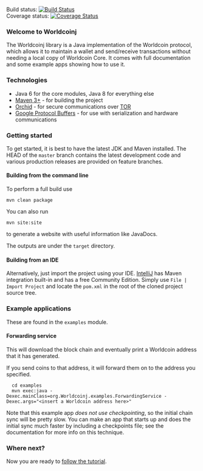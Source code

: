 Build status: [![Build Status](https://travis-ci.org/Worldcoinj/Worldcoinj.png?branch=master)](https://travis-ci.org/Worldcoinj/Worldcoinj)  
Coverage status: [![Coverage Status](https://coveralls.io/repos/Worldcoinj/Worldcoinj/badge.png?branch=master)](https://coveralls.io/r/Worldcoinj/Worldcoinj?branch=master)

### Welcome to Worldcoinj

The Worldcoinj library is a Java implementation of the Worldcoin protocol, which allows it to maintain a wallet and send/receive transactions without needing a local copy of Worldcoin Core. It comes with full documentation and some example apps showing how to use it.

### Technologies

* Java 6 for the core modules, Java 8 for everything else
* [Maven 3+](http://maven.apache.org) - for building the project
* [Orchid](https://github.com/subgraph/Orchid) - for secure communications over [TOR](https://www.torproject.org)
* [Google Protocol Buffers](https://code.google.com/p/protobuf/) - for use with serialization and hardware communications

### Getting started

To get started, it is best to have the latest JDK and Maven installed. The HEAD of the `master` branch contains the latest development code and various production releases are provided on feature branches.

#### Building from the command line

To perform a full build use
```
mvn clean package
```
You can also run
```
mvn site:site
```
to generate a website with useful information like JavaDocs.

The outputs are under the `target` directory.

#### Building from an IDE

Alternatively, just import the project using your IDE. [IntelliJ](http://www.jetbrains.com/idea/download/) has Maven integration built-in and has a free Community Edition. Simply use `File | Import Project` and locate the `pom.xml` in the root of the cloned project source tree.

### Example applications

These are found in the `examples` module.

#### Forwarding service

This will download the block chain and eventually print a Worldcoin address that it has generated.

If you send coins to that address, it will forward them on to the address you specified.

```
  cd examples
  mvn exec:java -Dexec.mainClass=org.Worldcoinj.examples.ForwardingService -Dexec.args="<insert a Worldcoin address here>"
```

Note that this example app *does not use checkpointing*, so the initial chain sync will be pretty slow. You can make an app that starts up and does the initial sync much faster by including a checkpoints file; see the documentation for
more info on this technique.

### Where next?

Now you are ready to [follow the tutorial](https://Worldcoinj.github.io/getting-started).
